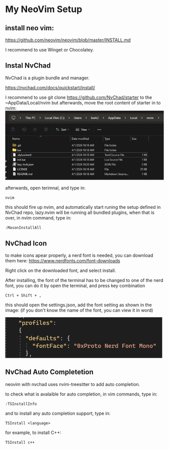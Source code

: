 # My NeoVim Setup
## install neo vim:

https://github.com/neovim/neovim/blob/master/INSTALL.md

I recommend to use Winget or Chocolatey.

## Instal NvChad
NvChad is a plugin bundle and manager.

https://nvchad.com/docs/quickstart/install/

I recommend to use 
git clone https://github.com/NvChad/starter
to the ~AppData/Local/nvim
but afterwards, move the root content of starter in to nvim:
![](resources/NvChadLocation.png)

afterwards, open terimnal, and type in:
```
nvim
```
this should fire up nvim, and automatically start runing the setup defined in NvChad repo, lazy.nvim will be running all bundled plugins, when that is over, in nvim command, type in:
```
:MasonInstallAll
```
## NvChad Icon
to make icons apear properly, a nerd font is needed, you can download them here:
https://www.nerdfonts.com/font-downloads

Right click on the downloaded font, and select install.

After installing, the font of the terminal has to be changed to one of the nerd font, you can do it by open the terminal, and press key combination
```
Ctrl + Shift + ,
``` 
this should open the settings.json, add the font setting as shown in the image: (if you don't know the name of the font, you can view it in word)


![](resources/NVChadIcon.png)


## NvChad Auto Completetion

neovim with nvchad uses nvim-treesitter to add auto completion.

to check what is avalaible for auto completion, in vim commands, type in:
```
:TSInstallInfo
```
and to install any auto completion support, type in:
```
TSInstall <language>
```
for example, to install C++:
```
TSInstall c++
```


